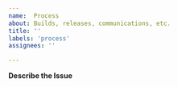 ```yaml
---
name:  Process
about: Builds, releases, communications, etc.
title: ''
labels: 'process'
assignees: ''

---
```


**Describe the Issue**


